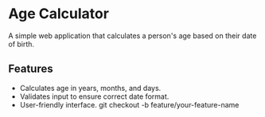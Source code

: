 # Age Calculator

A simple web application that calculates a person's age based on their date of birth.

## Features

- Calculates age in years, months, and days.
- Validates input to ensure correct date format.
- User-friendly interface.
git checkout -b feature/your-feature-name


